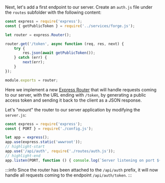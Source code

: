 Next, let's add a first endpoint to our server. Create an `auth.js` file under the `routes` subfolder
with the following content:

```js title="routes/auth.js"
const express = require('express');
const { getPublicToken } = require('../services/forge.js');

let router = express.Router();

router.get('/token', async function (req, res, next) {
    try {
        res.json(await getPublicToken());
    } catch (err) {
        next(err);
    }
});

module.exports = router;
```

Here we implement a new [Express Router](http://expressjs.com/en/4x/api.html#router) that will handle
requests coming to our server, with the URL ending with `/token`, by generating a public access token
and sending it back to the client as a JSON response.

Let's "mount" the router to our server application by modifying the `server.js`:

```js title="server.js"
const express = require('express');
const { PORT } = require('./config.js');

let app = express();
app.use(express.static('wwwroot'));
// highlight-start
app.use('/api/auth', require('./routes/auth.js'));
// highlight-end
app.listen(PORT, function () { console.log(`Server listening on port ${PORT}...`); });
```

:::info
Since the router has been attached to the `/api/auth` prefix, it will now handle all requests
coming to the endpoint `/api/auth/token`.
:::
